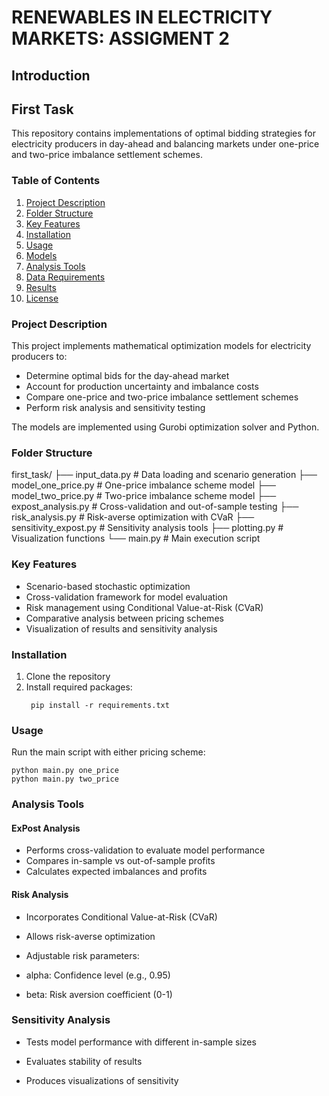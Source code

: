 # RENEWABLES IN ELECTRICITY MARKETS: ASSIGMENT 2

## Introduction

## First Task

This repository contains implementations of optimal bidding strategies for electricity producers in day-ahead and balancing markets under one-price and two-price imbalance settlement schemes.

### Table of Contents
1. [Project Description](#project-description)
2. [Folder Structure](#folder-structure)
3. [Key Features](#key-features)
4. [Installation](#installation)
5. [Usage](#usage)
6. [Models](#models)
7. [Analysis Tools](#analysis-tools)
8. [Data Requirements](#data-requirements)
9. [Results](#results)
10. [License](#license)

### Project Description
This project implements mathematical optimization models for electricity producers to:
- Determine optimal bids for the day-ahead market
- Account for production uncertainty and imbalance costs
- Compare one-price and two-price imbalance settlement schemes
- Perform risk analysis and sensitivity testing

The models are implemented using Gurobi optimization solver and Python.

### Folder Structure
first_task/
├── input_data.py # Data loading and scenario generation
├── model_one_price.py # One-price imbalance scheme model
├── model_two_price.py # Two-price imbalance scheme model
├── expost_analysis.py # Cross-validation and out-of-sample testing
├── risk_analysis.py # Risk-averse optimization with CVaR
├── sensitivity_expost.py # Sensitivity analysis tools
├── plotting.py # Visualization functions
└── main.py # Main execution script


### Key Features
- Scenario-based stochastic optimization
- Cross-validation framework for model evaluation
- Risk management using Conditional Value-at-Risk (CVaR)
- Comparative analysis between pricing schemes
- Visualization of results and sensitivity analysis

### Installation
1. Clone the repository
2. Install required packages:
   ```
    pip install -r requirements.txt
    ```
### Usage
Run the main script with either pricing scheme:
```
python main.py one_price
python main.py two_price
```

### Analysis Tools

#### ExPost Analysis
- Performs cross-validation to evaluate model performance
- Compares in-sample vs out-of-sample profits
- Calculates expected imbalances and profits

#### Risk Analysis
- Incorporates Conditional Value-at-Risk (CVaR)

- Allows risk-averse optimization

- Adjustable risk parameters:

*  alpha: Confidence level (e.g., 0.95)

*  beta: Risk aversion coefficient (0-1)

### Sensitivity Analysis
- Tests model performance with different in-sample sizes

- Evaluates stability of results

- Produces visualizations of sensitivity